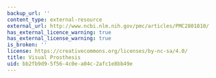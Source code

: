 ```yaml
---
backup_url: ''
content_type: external-resource
external_url: http://www.ncbi.nlm.nih.gov/pmc/articles/PMC2801810/
has_external_licence_warning: true
has_external_license_warning: true
is_broken: ''
license: https://creativecommons.org/licenses/by-nc-sa/4.0/
title: Visual Prosthesis
uid: bb2fb9d9-5f56-4c0e-a04c-2afc1e8bb49e
---
```

